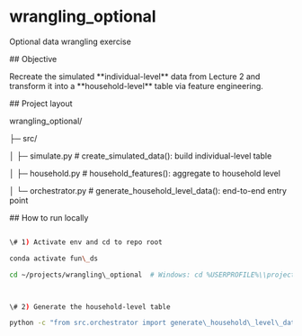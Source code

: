 # wrangling\_optional

Optional data wrangling exercise



\## Objective



Recreate the simulated \*\*individual-level\*\* data from Lecture 2 and transform it into a \*\*household-level\*\* table via feature engineering.





\## Project layout



wrangling\_optional/

├─ src/

│ ├─ simulate.py # create\_simulated\_data(): build individual-level table

│ ├─ household.py # household\_features(): aggregate to household level

│ └─ orchestrator.py # generate\_household\_level\_data(): end-to-end entry point



\## How to run locally



```bash

\# 1) Activate env and cd to repo root

conda activate fun\_ds

cd ~/projects/wrangling\_optional  # Windows: cd %USERPROFILE%\\projects\\wrangling\_optional



\# 2) Generate the household-level table

python -c "from src.orchestrator import generate\_household\_level\_data; print(generate\_household\_level\_data(4,42).to\_string(index=False))"





